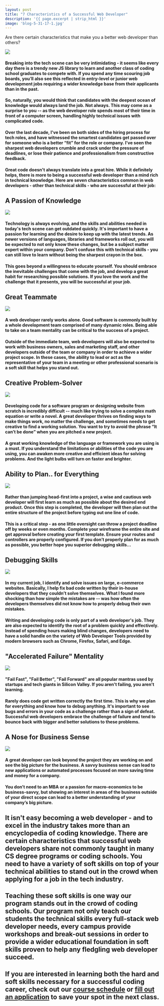```yaml
---
layout: post
title: "7 Characteristics of a Successful Web Developer"
description: '{{ page.excerpt | strip_html }}'
image: 'blog-5-31-17-1.jpg'
---
```

Are there certain characteristics that make you a better web developer than others?

<div class="col-sm-12">
  <img class="img-full" src="/assets/images/blog-5-31-17-1.jpg" />
</div>

#### Breaking into the tech scene can be very intimidating - it seems like every day there is a trendy new JS library to learn and another class of coding school graduates to compete with. If you spend any time scouring job boards, you’ll also see this reflected in entry-level or junior web development jobs requiring a wider knowledge base from their applicants than in the past.  
 
#### So, naturally, you would think that candidates with the deepest ocean of knowledge would always land the job. Not always. This may come as a surprise to you -- as the web developer role spends most of their time in front of a computer screen, handling highly technical issues with complicated code.
 
#### Over the last decade, I've been on both sides of the hiring process for tech roles, and have witnessed the smartest candidates get passed over for someone who is a better “fit” for the role or company. I’ve seen the sharpest web developers crumble and crack under the pressure of deadlines, or lose their patience and professionalism from constructive feedback. 
 
#### Great code doesn't always translate into a great hire. While it definitely helps, there is more to being a successful web developer than a mind rich in technical knowledge. Here are seven characteristics common in web developers - other than technical skills - who are successful at their job:

## A Passion of Knowledge

<div class="col-sm-12">
  <img class="img-full" src="/assets/images/blog-5-31-17-2.jpg" />
</div>

#### Technology is always evolving, and the skills and abilities needed in today's tech scene can get outdated quickly. It's important to have a passion for learning and the desire to keep up with the latest trends. As newer versions of languages, libraries and frameworks roll out, you will be expected to not only know these changes, but be a subject matter expert within your company.  Don’t confuse this with technical skills - you can still love to learn without being the sharpest crayon in the box. 
 
#### This goes beyond a willingness to educate yourself. You should embrace the inevitable challenges that come with the job, and develop a great habit for researching possible solutions. If you love the work and the challenge that it presents, you will be successful at your job.
 
## Great Teammate

<div class="col-sm-12">
  <img class="img-full" src="/assets/images/blog-5-31-17-3.jpg" />
</div>
 
#### A web developer rarely works alone. Good software is commonly built by a whole development team comprised of many dynamic roles. Being able to take on a team mentality can be critical to the success of a project. 
 
#### Outside of the immediate team, web developers will also be expected to work with business owners, sales and marketing staff, and other developers outside of the team or company in order to achieve a wider project scope. In these cases, the ability to lead or act as the representative of your team in a meeting or other professional scenario is a soft skill that helps you stand out.
 
## Creative Problem-Solver

<div class="col-sm-12">
  <img class="img-full" src="/assets/images/blog-5-31-17-4.jpg" />
</div>
 
#### Developing code for a software program or designing website from scratch is incredibly difficult -- much like trying to solve a complex math equation or write a novel. A great developer thrives on finding ways to make things work, no matter the challenge, and sometimes needs to get creative to find a working solution. You want to try to avoid the phrase “It can’t be done” when you are pitched a new project.
 
#### A great working knowledge of the language or framework you are using is a must. If you understand the limitations or abilities of the code you are using, you can awaken more creative and efficient ideas for solving problems. And the light bulbs will turn on faster and brighter.
 
## Ability to Plan.. for Everything

<div class="col-sm-12">
  <img class="img-full" src="/assets/images/blog-5-31-17-5.jpg" />
</div>
 
#### Rather than jumping head-first into a project, a wise and cautious web developer will first learn as much as possible about the desired end product. Once this step is completed, the developer will then plan out the entire structure of the project before typing out one line of code. 
 
#### This is a critical step - as one little oversight can throw a project deadline off by weeks or even months. Complete your wireframe the entire site and get approval before creating your first template. Ensure your routes and controllers are properly configured. If you don’t properly plan for as much as possible, you better hope you superior debugging skills...
 
## Debugging Skills

<div class="col-sm-12">
  <img class="img-full" src="/assets/images/blog-5-31-17-6.jpg" />
</div>
 
#### In my current job, I identify and solve issues on large, e-commerce websites. Basically, I help fix bad code written by their in-house developers that they couldn’t solve themselves. What I found more shocking than how simple the mistakes are -- was how often the developers themselves did not know how to properly debug their own mistakes. 
 
#### Writing and developing code is only part of a web developer's job. They are also expected to identify the root of a problem quickly and effectively. Instead of spending hours making blind changes, developers need to have a solid handle on the variety of Web Developer Tools provided by modern browsers such as Chrome, Firefox, Safari, and Edge.
 
## "Accelerated Failure" Mentality

<div class="col-sm-12">
  <img class="img-full" src="/assets/images/blog-5-31-17-7.jpg" />
</div>
 
#### "Fail Fast", "Fail Better", "Fail Forward" are all popular mantras used by startups and tech giants in Silicon Valley. If you aren't failing, you aren't learning.
 
#### Rarely does code get written correctly the first time. This is why we plan for everything and know how to debug anything. It's important to see bugs and errors in your code as a challenge rather than a sign of defeat. Successful web developers embrace the challenge of failure and tend to bounce back with bigger and better solutions to these problems.
 
## A Nose for Business Sense

 <div class="col-sm-12">
  <img class="img-full" src="/assets/images/blog-5-31-17-8.jpg" />
</div>

#### A great developer can look beyond the project they are working on and see the big picture for the business. A savvy business sense can lead to new applications or automated processes focused on more saving time and money for a company. 
 
#### You don’t need to an MBA or a passion for macro-economics to be business-savvy, but showing an interest in areas of the business outside of your direct scope can lead to a better understanding of your company’s big picture.
 
## It isn't easy becoming a web developer - and to excel in the industry takes more than an encyclopedia of coding knowledge. There are certain characteristics that successful web developers share not commonly taught in many CS degree programs or coding schools. You need to have a variety of soft skills on top of your technical abilities to stand out in the crowd when applying for a job in the tech industry. 

## Teaching these soft skills is one way our program stands out in the crowd of coding schools. Our program not only teach our students the technical skills every full-stack web developer needs, every campus provide workshops and break-out sessions in order to provide a wider educational foundation in soft skills proven to help any fledgling web developer succeed.
 
## If you are interested in learning both the hard and soft skills necessary for a successful coding career, check out our [course schedule](/courses/) or [fill out an application](/apply/) to save your spot in the next class.
